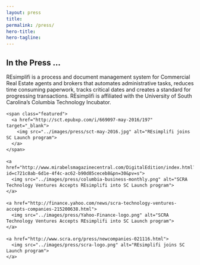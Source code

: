 ```yaml
---
layout: press
title:
permalink: /press/
hero-title:
hero-tagline:
---
```



<section class="press col-1">

  <div class="lighten">
    <h1>In the Press ...</h1>
    <p>REsimplifi is a process and document management system for Commercial Real Estate agents and brokers that automates administrative tasks, reduces time consuming paperwork, tracks critical dates and creates a standard for progressing transactions. REsimplifi is affiliated with the University of South Carolina’s Columbia Technology Incubator.</p>
  </div>

  <section class="logos">

    <span class="featured">
      <a href="http://sct.epubxp.com/i/669097-may-2016/197" target="_blank">
        <img src="../images/press/sct-may-2016.jpg" alt="REsimplifi joins SC Launch program">
      </a>
    </span>

    <a href="http://www.mirabelsmagazinecentral.com/DigitalEdition/index.html?id=c721c8ab-6d1e-4f4c-ac62-b90d85ceceb8&pn=30&pv=s">
      <img src="../images/press/columbia-business-monthly.png" alt="SCRA Technology Ventures Accepts REsimplifi into SC Launch program">
    </a>

    <a href="http://finance.yahoo.com/news/scra-technology-ventures-accepts-companies-215200638.html">
      <img src="../images/press/Yahoo-Finance-logo.png" alt="SCRA Technology Ventures Accepts REsimplifi into SC Launch program">
    </a>

    <a href="http://www.scra.org/press/newcompanies-021116.html">
      <img src="../images/press/scra-logo.png" alt="REsimplifi joins SC Launch program">
    </a>
  </section>



</section>
